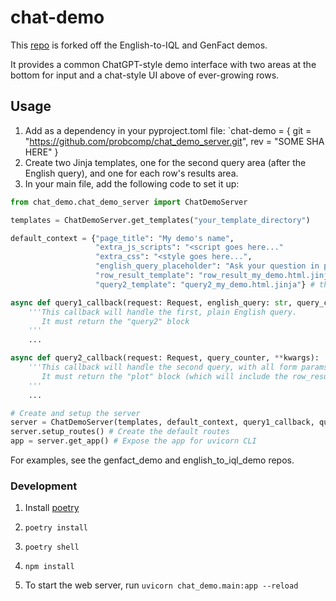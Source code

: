 # chat-demo

This [repo](https://github.com/probcomp/chat_demo/) is forked off the English-to-IQL and GenFact demos. 

It provides a common ChatGPT-style demo interface with two areas at the bottom for input and a chat-style UI above of ever-growing rows.

## Usage

1. Add as a dependency in your pyproject.toml file: `chat-demo = { git = "https://github.com/probcomp/chat_demo_server.git", rev = "SOME SHA HERE" }
2. Create two Jinja templates, one for the second query area (after the English query), and one for each row's results area.
3. In your main file, add the following code to set it up:

```python
from chat_demo.chat_demo_server import ChatDemoServer

templates = ChatDemoServer.get_templates("your_template_directory")

default_context = {"page_title": "My demo's name",
                   "extra_js_scripts": "<script goes here..."
                   "extra_css": "<style goes here...",
                   "english_query_placeholder": "Ask your question in plain English",
                   "row_result_template": "row_result_my_demo.html.jinja", # the name of your row result template file
                   "query2_template": "query2_my_demo.html.jinja"} # the name of your query2 template file

async def query1_callback(request: Request, english_query: str, query_counter):
    '''This callback will handle the first, plain English query. 
       It must return the "query2" block
    '''
    ...

async def query2_callback(request: Request, query_counter, **kwargs):
    '''This callback will handle the second query, with all form params in kwargs.
       It must return the "plot" block (which will include the row_result template.)
    '''
    ...

# Create and setup the server
server = ChatDemoServer(templates, default_context, query1_callback, query2_callback)
server.setup_routes() # Create the default routes
app = server.get_app() # Expose the app for uvicorn CLI
```

For examples, see the genfact_demo and english_to_iql_demo repos.


### Development

1. Install [poetry](https://python-poetry.org/docs/#installation)
2. `poetry install`
3. `poetry shell`
4. `npm install`

5. To start the web server, run `uvicorn chat_demo.main:app --reload`
